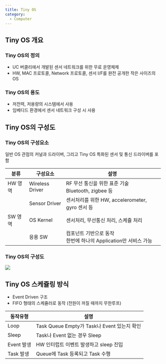 ```yaml
---
title: Tiny OS
category:
  - Computer
---
```


## Tiny OS 개요
### Tiny OS의 정의
* UC 버클리에서 개발된 센서 네트워크를 위한 무료 운영체제
* HW, MAC 프로토콜, Network 프로토콜, 센서 I/F를 완전 공개한 작은 사이즈의 OS

### Tiny OS의 용도
* 저전력, 저용량의 시스템에서 사용
* 임베디드 환경에서 센서 네트워크 구성 시 사용

## Tiny OS의 구성도
### Tiny OS의 구성요소
일반 OS 관점의 커널과 드라이버, 그리고 Tiny OS 특화된 센서 및 통신 드라이버를 포함

|분류|구성요소|설명|
|----|--------|----|
|HW 영역|Wireless Driver|RF 무선 통신을 위한 표준 기술<br>Bluetooth, zigbee 등|
| |Sensor Driver|센서처리를 위한 HW, accelerometer, gyro 센서 등|
|SW 영역|OS Kernel|센서처리, 무선통신 처리, 스케쥴 처리|
| |응용 SW|컴포넌트 기반으로 동작<br>한번에 하나의 Application만 서비스 가능|

### Tiny OS의 구성도
![](http://cfile23.uf.tistory.com/image/17519F404E93D8F8027CE7)

## Tiny OS 스케쥴링 방식
* Event Driven 구조
* FIFO 형태의 스케쥴러로 동작 (전원이 꺼질 때까지 무한루프)

|동작유형|설명|
|--------|----|
|Loop|Task Queue Empty가 Task나 Event 있는지 확인|
|Sleep|Task나 Event 없는 경우 Sleep|
|Event 발생|HW 인터럽트 이벤트 발생하고 sleep 진입|
|Task 발생|Queue에 Task 등록되고 Task 수행|
